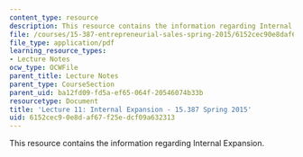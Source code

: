 ```yaml
---
content_type: resource
description: This resource contains the information regarding Internal Expansion.
file: /courses/15-387-entrepreneurial-sales-spring-2015/6152cec90e8daf67f25edcf09a632313_MIT15_387S15_Lecture11.pdf
file_type: application/pdf
learning_resource_types:
- Lecture Notes
ocw_type: OCWFile
parent_title: Lecture Notes
parent_type: CourseSection
parent_uid: ba12fd09-fd5a-ef65-064f-20546074b33b
resourcetype: Document
title: 'Lecture 11: Internal Expansion - 15.387 Spring 2015'
uid: 6152cec9-0e8d-af67-f25e-dcf09a632313
---
```

This resource contains the information regarding Internal Expansion.

